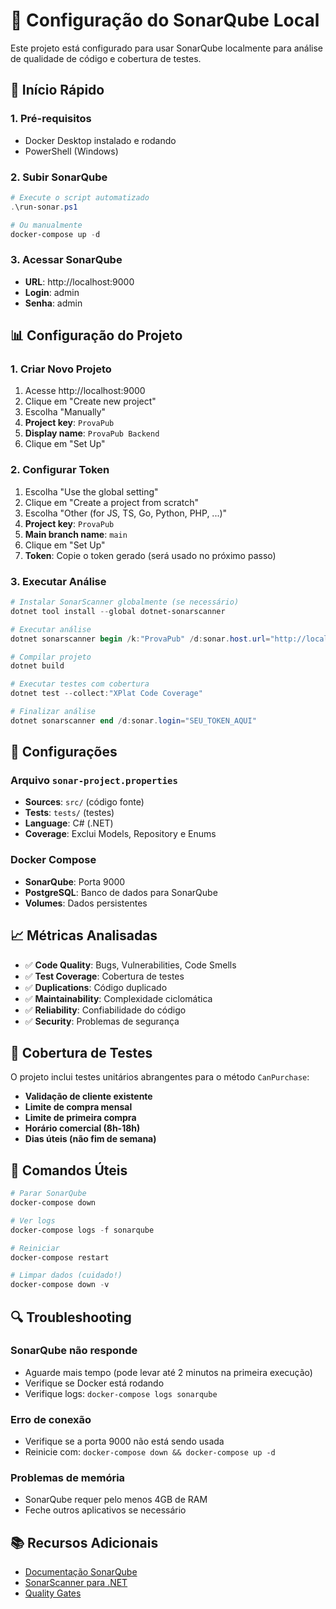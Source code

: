 # 🎯 Configuração do SonarQube Local

Este projeto está configurado para usar SonarQube localmente para análise de qualidade de código e cobertura de testes.

## 🚀 Início Rápido

### 1. Pré-requisitos
- Docker Desktop instalado e rodando
- PowerShell (Windows)

### 2. Subir SonarQube
```powershell
# Execute o script automatizado
.\run-sonar.ps1

# Ou manualmente
docker-compose up -d
```

### 3. Acessar SonarQube
- **URL**: http://localhost:9000
- **Login**: admin
- **Senha**: admin

## 📊 Configuração do Projeto

### 1. Criar Novo Projeto
1. Acesse http://localhost:9000
2. Clique em "Create new project"
3. Escolha "Manually"
4. **Project key**: `ProvaPub`
5. **Display name**: `ProvaPub Backend`
6. Clique em "Set Up"

### 2. Configurar Token
1. Escolha "Use the global setting"
2. Clique em "Create a project from scratch"
3. Escolha "Other (for JS, TS, Go, Python, PHP, ...)"
4. **Project key**: `ProvaPub`
5. **Main branch name**: `main`
6. Clique em "Set Up"
7. **Token**: Copie o token gerado (será usado no próximo passo)

### 3. Executar Análise
```powershell
# Instalar SonarScanner globalmente (se necessário)
dotnet tool install --global dotnet-sonarscanner

# Executar análise
dotnet sonarscanner begin /k:"ProvaPub" /d:sonar.host.url="http://localhost:9000" /d:sonar.login="SEU_TOKEN_AQUI"

# Compilar projeto
dotnet build

# Executar testes com cobertura
dotnet test --collect:"XPlat Code Coverage"

# Finalizar análise
dotnet sonarscanner end /d:sonar.login="SEU_TOKEN_AQUI"
```

## 🔧 Configurações

### Arquivo `sonar-project.properties`
- **Sources**: `src/` (código fonte)
- **Tests**: `tests/` (testes)
- **Language**: C# (.NET)
- **Coverage**: Exclui Models, Repository e Enums

### Docker Compose
- **SonarQube**: Porta 9000
- **PostgreSQL**: Banco de dados para SonarQube
- **Volumes**: Dados persistentes

## 📈 Métricas Analisadas

- ✅ **Code Quality**: Bugs, Vulnerabilities, Code Smells
- ✅ **Test Coverage**: Cobertura de testes
- ✅ **Duplications**: Código duplicado
- ✅ **Maintainability**: Complexidade ciclomática
- ✅ **Reliability**: Confiabilidade do código
- ✅ **Security**: Problemas de segurança

## 🧪 Cobertura de Testes

O projeto inclui testes unitários abrangentes para o método `CanPurchase`:

- **Validação de cliente existente**
- **Limite de compra mensal**
- **Limite de primeira compra**
- **Horário comercial (8h-18h)**
- **Dias úteis (não fim de semana)**

## 🛑 Comandos Úteis

```powershell
# Parar SonarQube
docker-compose down

# Ver logs
docker-compose logs -f sonarqube

# Reiniciar
docker-compose restart

# Limpar dados (cuidado!)
docker-compose down -v
```

## 🔍 Troubleshooting

### SonarQube não responde
- Aguarde mais tempo (pode levar até 2 minutos na primeira execução)
- Verifique se Docker está rodando
- Verifique logs: `docker-compose logs sonarqube`

### Erro de conexão
- Verifique se a porta 9000 não está sendo usada
- Reinicie com: `docker-compose down && docker-compose up -d`

### Problemas de memória
- SonarQube requer pelo menos 4GB de RAM
- Feche outros aplicativos se necessário

## 📚 Recursos Adicionais

- [Documentação SonarQube](https://docs.sonarqube.org/)
- [SonarScanner para .NET](https://docs.sonarqube.org/latest/analysis/scan/sonarscanner-for-msbuild/)
- [Quality Gates](https://docs.sonarqube.org/latest/user-guide/quality-gates/)

